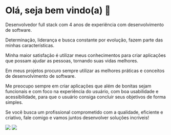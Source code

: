 # Olá, seja bem vindo(a) 👋

<p>
 Desenvolvedor full stack com 4 anos de experiência com desenvolvimento de software.

Determinação, liderança e busca constante por evolução, fazem parte das minhas características.

Minha maior satisfação é utilizar meus conhecimentos para criar aplicações que possam ajudar as pessoas, tornando suas vidas melhores.

Em meus projetos procuro sempre utilizar as melhores práticas e conceitos de desenvolvimento de software. 

Me preocupo sempre em criar aplicações que além de bonitas sejam funcionais e com foco na experiência do usuário, com boa usabilidade e acessibilidade, para que o usuário consiga concluir seus objetivos de forma simples.

Se você busca um profissional comprometido com a qualidade, eficiente e criativo, fale comigo e vamos juntos desenvolver soluções incríveis!
</p>

<div>  
  <a href="https://www.linkedin.com/in/d3vlopes/" target="_blank"><img src="https://img.shields.io/badge/-LinkedIn-%230077B5?style=for-the-badge&logo=linkedin&logoColor=white" target="_blank"></a> 
 <a href = "mailto:contato.leandrolopes@outlook.com"><img src="https://img.shields.io/badge/email-1a1a1a?style=for-the-badge&logo=microsoft&logoColor=white" target="_blank"></a>
 </div>
 <br>
